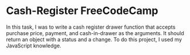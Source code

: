 # Cash-Register FreeCodeCamp 

In this task, I was to write a cash register drawer function that accepts purchase price, payment, and cash-in-drawer as the arguments. It should return an object with a status and a change. To do this project, I used my JavaScript knowledge.
